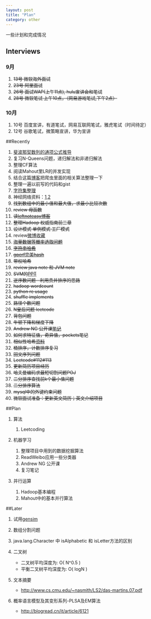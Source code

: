 ```yaml
---
layout: post
title: "Plan"
category: other
---
```


一些计划和完成情况

## Interviews

### 9月

1. <s>13号 微软海外面试</s>
1. <s>23号 阿里面试</s>
1. <s>26号 面试WAP(上午11点), hulu宣讲会和笔试</s>
1. <s>28号 微软笔试 上午10点，（网易游戏笔试,下午2点）</s>

### 10月

1. 10号 百度宣讲，有道笔试，网易互联网笔试，雅虎笔试（时间待定）
1. 12号 谷歌笔试，微策略宣讲，华为宣讲


##Recently
1. [斐波那契数列的通项公式推导](http://www.pep.com.cn/gzsx/xszx_1/jtzd/201107/t20110708_1054105.htm)
1. 复习N-Queens问题，递归解法和非递归解法
1. 整理CF算法
1. 阅读Mahout里LR的并发实现
1. 结合这篇[博客](http://itindex.net/detail/39767-url-%E7%9B%B8%E4%BC%BC-%E8%AE%A1%E7%AE%97)把爬虫里面的相关算法整理一下
1. 整理一遍以前写的代码和gist
1. [字符集整理](http://blog.csdn.net/ausnow/article/details/5865388)
1. 神经网络资料：[1](http://weibo.com/1497035431/zEGOrA3Ge),[2](http://weibo.com/1915548291/ziaRplDbD)
1. <s>找到数组中的最小值和最大值，求最小比较次数</s>
1. <s>review 母函数 </s>
1. <s>读[leftnoteasy博客](http://leftnoteasy.cnblogs.com/)</s>
1. <s>整理Hadoop 权威指南前三章</s>
1. <s> 设计模式 单例模式 工厂模式</s> 
1. review[微博收藏](http://weibo.com/fav?page=4)
1. <s>[海量数据等概率选取问题](http://www.cnblogs.com/luxiaoxun/archive/2012/09/09/2677267.html)</s>
1. <s>[字符串哈希](http://hi.baidu.com/csdnail/item/3768359c2767d2cdb72531a3)</s>
1. <s>[gperf完美hash](http://bbs.chinaunix.net/thread-1960904-1-1.html)</s>
1. <s>带权哈希</s>
1. <s>review java note 和 JVM note</s>
1. <s>SVM的[PPT](http://www.nyuinformatics.org/downloads/supplements/SVM_Tutorial_2010/Final_WB.pdf)</s>
1. <s>逆序数问题--利用贵并排序的思路</s>
1. <s>hadoop wordcount</s>
1. <s>python re usage</s>
1. <s>shuffle implements</s>
1. <s>路径个数问题</s>
1. <s>N皇后问题 leetcode</s>
1. <s>背包问题</s>
1. <s>牛顿下降和梯度下降</s>
1. <s>Andrew NG 公开课[笔记](http://cs229.stanford.edu/notes/cs229-notes1.pdf)</s>
1. <s>如何求特征值，奇异值，pockets笔记</s>
1. <s>相似性哈希[资料](file:///home/plex/wksp/simhash/)</s>
1. <s>桶排序，计数排序复习</s>
1. <s>回文序列问题</s>
1. <s>Leetcode#112#113</s>
1. <s>更新简历项目经历</s>
1. <s>哈夫曼编码求最短切割问题POJ</s>
1. <s>二分排序查找前k个最小值问题</s>
1. <s>二分排序算法</s>
1. <s>mysql中的外键约束问题</s>
1. <s>微软面试准备：更新英文简历；英文介绍项目</s>


##Plan

1. 算法
    1. Leetcoding 

1. 机器学习
    1. 整理项目中用到的数据挖掘算法
    1. ReadWeibo应用一些分类器
    1. Andrew NG 公开课
    1. 复习笔记

1. 并行运算
    1. Hadoop基本编程
    2. Mahout中的基本并行算法

##Later

1. 试用[gensim](http://pypi.python.org/simple/gensim/)

1. 数组分割问题

1. java.lang.Character 中 isAlphabetic 和 isLetter方法的区别

1. 二叉树
    * 二叉树平均深度为: O( N^0.5 )
    * 平衡二叉树平均深度为: O( logN )

1. 文本摘要
    * http://www.cs.cmu.edu/~nasmith/LS2/das-martins.07.pdf

1. 概率语言模型及其变形系列-PLSA及EM算法
    * http://blogread.cn/it/article/6121
